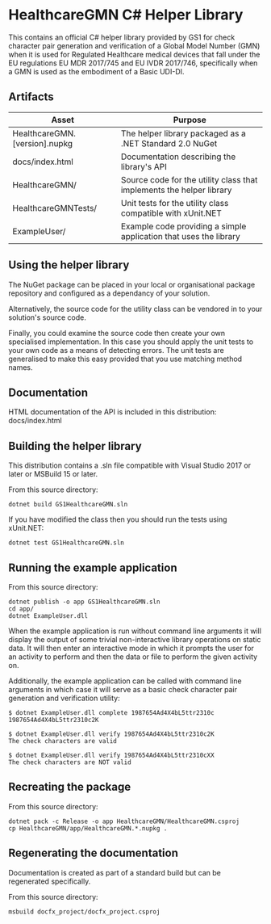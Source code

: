 HealthcareGMN C# Helper Library
===============================

This contains an official C# helper library provided by GS1 for check character
pair generation and verification of a Global Model Number (GMN) when it is used
for Regulated Healthcare medical devices that fall under the EU regulations EU
MDR 2017/745 and EU IVDR 2017/746, specifically when a GMN is used as the
embodiment of a Basic UDI-DI.

Artifacts
---------

| Asset                          | Purpose                                                              |
| ------------------------------ | -------------------------------------------------------------------- |
| HealthcareGMN.[version].nupkg  | The helper library packaged as a .NET Standard 2.0 NuGet             |
| docs/index.html                | Documentation describing the library's API                           |
| HealthcareGMN/                 | Source code for the utility class that implements the helper library |
| HealthcareGMNTests/            | Unit tests for the utility class compatible with xUnit.NET           |
| ExampleUser/                   | Example code providing a simple application that uses the library    |


Using the helper library
------------------------

The NuGet package can be placed in your local or organisational package
repository and configured as a dependancy of your solution.

Alternatively, the source code for the utility class can be vendored in to your
solution's source code.

Finally, you could examine the source code then create your own specialised
implementation.  In this case you should apply the unit tests to your own code
as a means of detecting errors. The unit tests are generalised to make this
easy provided that you use matching method names.


Documentation
-------------

HTML documentation of the API is included in this distribution: docs/index.html


Building the helper library
---------------------------

This distribution contains a .sln file compatible with Visual Studio 2017 or
later or MSBuild 15 or later.

From this source directory:

    dotnet build GS1HealthcareGMN.sln

If you have modified the class then you should run the tests using xUnit.NET:

    dotnet test GS1HealthcareGMN.sln


Running the example application
-------------------------------

From this source directory:

    dotnet publish -o app GS1HealthcareGMN.sln
    cd app/
    dotnet ExampleUser.dll

When the example application is run without command line arguments it will
display the output of some trivial non-interactive library operations on static
data. It will then enter an interactive mode in which it prompts the user for
an activity to perform and then the data or file to perform the given activity
on.

Additionally, the example application can be called with command line arguments
in which case it will serve as a basic check character pair generation and
verification utility:

    $ dotnet ExampleUser.dll complete 1987654Ad4X4bL5ttr2310c
    1987654Ad4X4bL5ttr2310c2K

    $ dotnet ExampleUser.dll verify 1987654Ad4X4bL5ttr2310c2K
    The check characters are valid

    $ dotnet ExampleUser.dll verify 1987654Ad4X4bL5ttr2310cXX
    The check characters are NOT valid


Recreating the package
----------------------

From this source directory:

    dotnet pack -c Release -o app HealthcareGMN/HealthcareGMN.csproj
    cp HealthcareGMN/app/HealthcareGMN.*.nupkg .


Regenerating the documentation
-------------------------------

Documentation is created as part of a standard build but can be regenerated
specifically.

From this source directory:

    msbuild docfx_project/docfx_project.csproj
